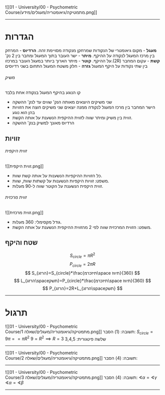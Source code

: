 ![[01 - University/00 - Psychometric Course/מתמטיקה/גיאומטריה/מעגלים/מידע.png]]
***
# הגדרות
**מעגל** - מקום גיאומטרי של הנקודות שמרחקן מנקודה מסויימת זהה.
**הרדיוס** - המרחק בין מרכז המעגל לנקודה על ההיקף.
**מיתר** - ישר העובר בתוך המעגל ומחבר בין 2 נק' על ההיקף.
**קוטר** - מיתר הארוך ביותר במעגל העובר במרכזו.(2R)
**קשת** - עקום המחבר בין שתי נקודות על היקף המעגל
**גזרה** - חלק משטח המעגל התחום בשני רדיוסים
###### משיק
קו הנוגע בהיקף המעגל בנקודה אחת בלבד
* שני משיקים היוצאים מאותה הנק' שווים עד לנק' ההשקה
* הישר המחבר בין מרכז המעגל לנקודה ממנה יוצאים שני משיקים חוצה את הזוויות בהן הוא נוגע
* זווית בין משיק ומיתר שווה לזווית ההיקפית הנשענת על אותה הקשת.
* הרדיוס מאונך למשיק בנק' ההשקה
## זוויות
###### זווית היקפית
![[זווית היקפית.png]]
* כל הזוויות ההיקפיות הנשענות על אותה קשת שוות.
* משפט: זוויות היקפיות הנשענות על קשתות שוות, שוות.
* זווית היקפית הנשענת על הקוטר שווה ל-90 מעלות.
###### זווית מרכזית
![[זווית מרכזית.png]]
* גודל מקסימלי: 360 מעלות.
* משפט: הזווית המרכזית שווה לפי 2 מהזווית ההיקפית הנשענת על אותה הקשת.
## שטח והיקף
$$
S_{circle}=\pi R^2
$$
$$
P_{circle}=2\pi R
$$
$$
S_{הרזג}=S_{circle}*\frac{תיזכרמ\space תיווז}{360}
$$
$$
L_{הרזג\spaceתשק}=P_{circle}*\frac{תיזכרמ\space תיווז}{360}
$$
$$
P_{הרזג}=2R+L_{הרזג\spaceתשק}
$$
***
# תרגול
![[01 - University/00 - Psychometric Course/מתמטיקה/גיאומטריה/מעגלים/שאלה 1.png]]
תשובה: (1)
הסבר:
$S_{circle}=9\pi==\pi R^2$
$9=R^2\implies R=3$
שלשה פיטגורית: 3,4,5
***
![[01 - University/00 - Psychometric Course/מתמטיקה/גיאומטריה/מעגלים/שאלה 2.png]]
תשובה: (4)
הסבר:
***
![[01 - University/00 - Psychometric Course/מתמטיקה/גיאומטריה/מעגלים/שאלה 3.png]]
תשובה: (4)
הסבר:
$\sphericalangle\alpha=\sphericalangle\gamma$
$\sphericalangle\alpha=\sphericalangle\beta$
***
